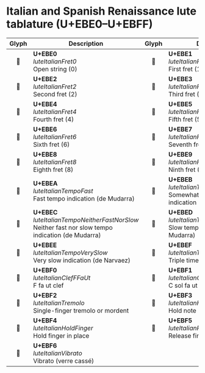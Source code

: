 Italian and Spanish Renaissance lute tablature (U+EBE0–U+EBFF)
==============================================================

| **Glyph** | **Description** | **Glyph** | **Description**
| :-------: | --------------- | :-------: | ---------------
|<span class="bravura_large">&#xebe0;</span> | **U+EBE0**<br/>*luteItalianFret0*<br/>Open string (0) | <span class="bravura_large">&#xebe1;</span> | **U+EBE1**<br/>*luteItalianFret1*<br/>First fret (1)
|<span class="bravura_large">&#xebe2;</span> | **U+EBE2**<br/>*luteItalianFret2*<br/>Second fret (2) | <span class="bravura_large">&#xebe3;</span> | **U+EBE3**<br/>*luteItalianFret3*<br/>Third fret (3)
|<span class="bravura_large">&#xebe4;</span> | **U+EBE4**<br/>*luteItalianFret4*<br/>Fourth fret (4) | <span class="bravura_large">&#xebe5;</span> | **U+EBE5**<br/>*luteItalianFret5*<br/>Fifth fret (5)
|<span class="bravura_large">&#xebe6;</span> | **U+EBE6**<br/>*luteItalianFret6*<br/>Sixth fret (6) | <span class="bravura_large">&#xebe7;</span> | **U+EBE7**<br/>*luteItalianFret7*<br/>Seventh fret (7)
|<span class="bravura_large">&#xebe8;</span> | **U+EBE8**<br/>*luteItalianFret8*<br/>Eighth fret (8) | <span class="bravura_large">&#xebe9;</span> | **U+EBE9**<br/>*luteItalianFret9*<br/>Ninth fret (9)
|<span class="bravura_large">&#xebea;</span> | **U+EBEA**<br/>*luteItalianTempoFast*<br/>Fast tempo indication (de Mudarra) | <span class="bravura_large">&#xebeb;</span> | **U+EBEB**<br/>*luteItalianTempoSomewhatFast*<br/>Somewhat fast tempo indication (de Narvaez)
|<span class="bravura_large">&#xebec;</span> | **U+EBEC**<br/>*luteItalianTempoNeitherFastNorSlow*<br/>Neither fast nor slow tempo indication (de Mudarra) | <span class="bravura_large">&#xebed;</span> | **U+EBED**<br/>*luteItalianTempoSlow*<br/>Slow tempo indication (de Mudarra)
|<span class="bravura_large">&#xebee;</span> | **U+EBEE**<br/>*luteItalianTempoVerySlow*<br/>Very slow indication (de Narvaez) | <span class="bravura_large">&#xebef;</span> | **U+EBEF**<br/>*luteItalianTimeTriple*<br/>Triple time indication
|<span class="bravura_large">&#xebf0;</span> | **U+EBF0**<br/>*luteItalianClefFFaUt*<br/>F fa ut clef | <span class="bravura_large">&#xebf1;</span> | **U+EBF1**<br/>*luteItalianClefCSolFaUt*<br/>C sol fa ut clef
|<span class="bravura_large">&#xebf2;</span> | **U+EBF2**<br/>*luteItalianTremolo*<br/>Single-finger tremolo or mordent | <span class="bravura_large">&#xebf3;</span> | **U+EBF3**<br/>*luteItalianHoldNote*<br/>Hold note
|<span class="bravura_large">&#xebf4;</span> | **U+EBF4**<br/>*luteItalianHoldFinger*<br/>Hold finger in place | <span class="bravura_large">&#xebf5;</span> | **U+EBF5**<br/>*luteItalianReleaseFinger*<br/>Release finger
|<span class="bravura_large">&#xebf6;</span> | **U+EBF6**<br/>*luteItalianVibrato*<br/>Vibrato (verre cassé) | &nbsp; | &nbsp;